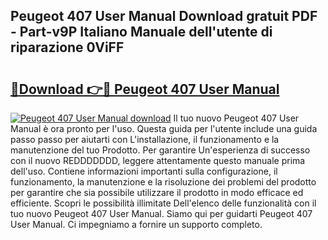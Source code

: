 ## Peugeot 407 User Manual Download gratuit PDF - Part-v9P Italiano Manuale dell'utente di riparazione 0ViFF

# <h2><a href="http://dfbnx78.blite.top/?on=Peugeot+407+User+Manual">🔗Download 👉🔴 Peugeot 407 User Manual</a></h2>

[![Peugeot 407 User Manual download](https://i.imgur.com/lujVjoI.png)](http://dfbnx78.blite.top/?on=Peugeot+407+User+Manual)
Il tuo nuovo Peugeot 407 User Manual è ora pronto per l'uso. Questa guida per l'utente include una guida passo passo per aiutarti con L'installazione, il funzionamento e la manutenzione del tuo Prodotto. Per garantire Un'esperienza di successo con il nuovo REDDDDDDD, leggere attentamente questo manuale prima dell'uso. Contiene informazioni importanti sulla configurazione, il funzionamento, la manutenzione e la risoluzione dei problemi del prodotto per garantire che sia possibile utilizzare il prodotto in modo efficace ed efficiente. Scopri le possibilità illimitate Dell'elenco delle funzionalità con il tuo nuovo Peugeot 407 User Manual. Siamo qui per guidarti Peugeot 407 User Manual. Ci impegniamo a fornire un supporto completo.
